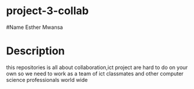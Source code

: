 # project-3-collab

#Name
Esther Mwansa 

# Description 
this repositories is all about collaboration,ict project are hard to do on your own so we need to work as a team of ict classmates and other computer science professionals world wide




